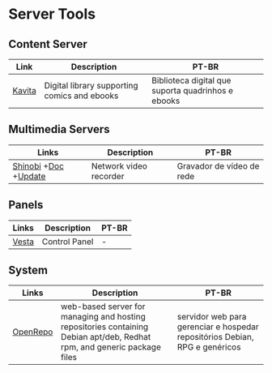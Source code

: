 # Server Tools

## Content Server

| Link | Description | PT-BR |
|-|-|-|
| [Kavita](https://www.kavitareader.com/#home) | Digital library supporting comics and ebooks | Biblioteca digital que suporta quadrinhos e ebooks |

## Multimedia Servers

| Links | Description | PT-BR |
|-|-|-|
| [Shinobi](https://shinobi.video/) +[Doc](https://docs.shinobi.video/) +[Update](https://hub.shinobi.video/articles/view/LTVqL3I8f8kIzsX) | Network video recorder | Gravador de vídeo de rede |

## Panels

| Links | Description | PT-BR |
|-|-|-|
| [Vesta](https://vestacp.com/) | Control Panel | - |

## System

| Links | Description | PT-BR |
|-|-|-|
| [OpenRepo](https://github.com/openkilt/openrepo) | web-based server for managing and hosting repositories containing Debian apt/deb, Redhat rpm, and generic package files | servidor web para gerenciar e hospedar repositórios Debian, RPG e genéricos |